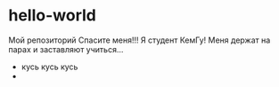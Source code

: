 # hello-world
Мой репозиторий
Спасите меня!!! Я студент КемГу! Меня держат на парах и заставляют учиться...
+ кусь кусь кусь
+
